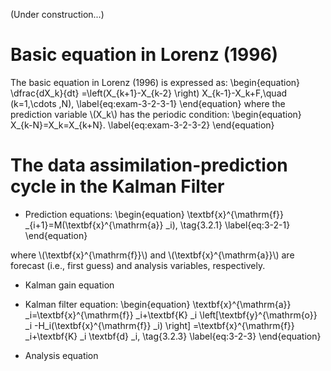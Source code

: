 <script async src="https://cdnjs.cloudflare.com/ajax/libs/mathjax/2.7.6/MathJax.js?config=TeX-AMS_CHTML"></script>

(Under construction...)

# Basic equation in Lorenz (1996)
The basic equation in Lorenz (1996) is expressed as: 
\begin{equation}
\dfrac{dX_k}{dt} =\left(X_{k+1}-X_{k-2} \right) X_{k-1}-X_k+F,\quad (k=1,\cdots ,N), \label{eq:exam-3-2-3-1}
\end{equation}
where the prediction variable \\(X_k\\) has the periodic condition: 
\begin{equation}
X_{k-N}=X_k=X_{k+N}. \label{eq:exam-3-2-3-2}
\end{equation}


# The data assimilation-prediction cycle in the Kalman Filter
- Prediction equations:
\begin{equation}
\textbf{x}^{\mathrm{f}} _{i+1}=M(\textbf{x}^{\mathrm{a}} _i), \tag{3.2.1} \label{eq:3-2-1}
\end{equation}

where \\(\textbf{x}^{\mathrm{f}}\\) and \\(\textbf{x}^{\mathrm{a}}\\) are forecast (i.e., first guess) and analysis variables, respectively.

- Kalman gain equation

- Kalman filter equation: 
\begin{equation}
\textbf{x}^{\mathrm{a}} _i=\textbf{x}^{\mathrm{f}} _i+\textbf{K} _i \left[\textbf{y}^{\mathrm{o}} _i -H_i(\textbf{x}^{\mathrm{f}} _i) \right] =\textbf{x}^{\mathrm{f}} _i+\textbf{K} _i \textbf{d} _i, \tag{3.2.3} \label{eq:3-2-3}
\end{equation}


- Analysis equation
